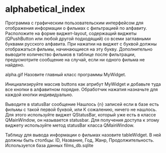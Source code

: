 # alphabetical_index
Программа с графическим пользовательским интерфейсом для отображения информации о фильмах с фильтрацией по алфавиту. 
Расположите на форме виджет-layout, содержащий виджеты (QPushButton или любой другой подходящий) со всеми заглавными буквами русского алфавита. При нажатии на виджет с буквой должны отображаться фильмы, начинающиеся на эту букву. Дополнительно выводите количество фильмов в таблице после фильтрации, предусмотрите сообщение на случай, если ни одного фильма не найдено.

alpha.gif
Назовите главный класс программы MyWidget.

Инициализируйте массив buttons как атрибут MyWidget и добавьте туда все кнопки в алфавитном порядке. Обработчик нажатия назначьте для каждой кнопки индивидуально.

Выводите в statusBar сообщение Нашлось {n} записей если в базе есть фильмы с такой первой буквой, или К сожалению, ничего не нашлось. Для этого используйте виджет QStatusBar, который уже есть в классе QMainWindow, он называется statusbar. Для получения доступа к этому виджету используйте метод statusBar класса QMainWindow.

Таблицу для вывода информации о фильмах назовите tableWidget. В ней должны быть столбцы: ID, Название, Год, Жанр, Продолжительность.
Используется база данных films_db.sqlite

